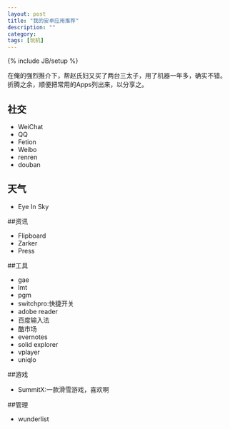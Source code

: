 ```yaml
---
layout: post
title: "我的安卓应用推荐"
description: ""
category:
tags: [玩机]
---
```

{% include JB/setup %}

在俺的强烈推介下，帮赵氏妇又买了两台三太子，用了机器一年多，确实不错。
折腾之余，顺便把常用的Apps列出来，以分享之。


## 社交
-  WeiChat
-  QQ
-  Fetion
-  Weibo
-  renren
-  douban 


## 天气
-  Eye In Sky

##资讯
-   Flipboard
-   Zarker
-   Press


##工具
-   gae
-   lmt
-   pgm
-   switchpro:快捷开关
-   adobe reader
-   百度输入法
-   酷市场
-   evernotes
-   solid explorer
-   vplayer
-   uniqlo


##游戏
-   SummitX:一款滑雪游戏，喜欢啊

##管理
-   wunderlist
